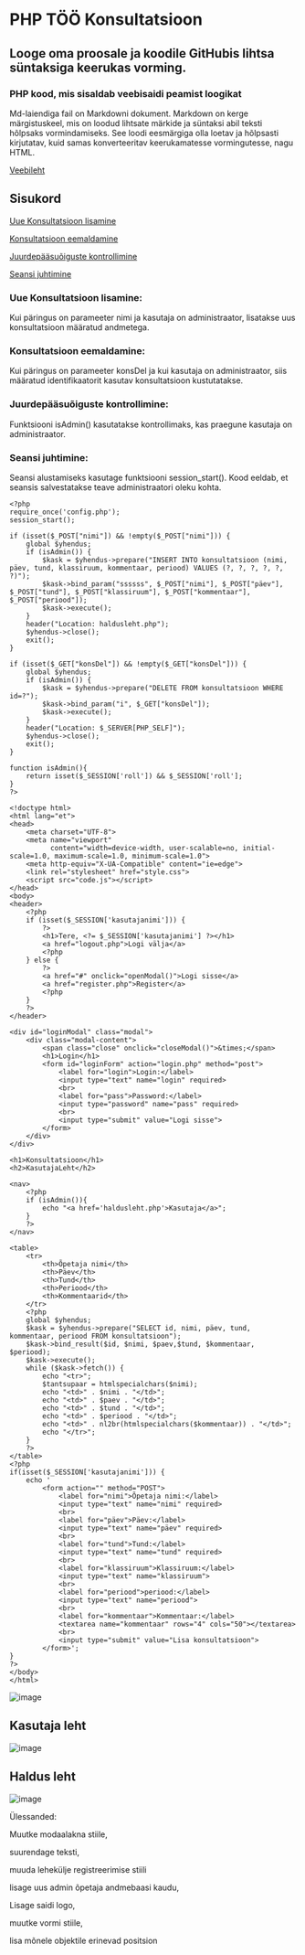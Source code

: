# PHP TÖÖ Konsultatsioon
## Looge oma proosale ja koodile GitHubis lihtsa süntaksiga keerukas vorming.
### PHP kood, mis sisaldab veebisaidi peamist loogikat

Md-laiendiga fail on Markdowni dokument.
Markdown on kerge märgistuskeel, mis on loodud lihtsate märkide ja süntaksi abil teksti hõlpsaks vormindamiseks. 
See loodi eesmärgiga olla loetav ja hõlpsasti kirjutatav, kuid samas konverteeritav keerukamatesse vormingutesse, nagu HTML.

[Veebileht](https://denissgorjunov22.thkit.ee)

## Sisukord

[Uue Konsultatsioon lisamine](https://github.com/GeplLoL/Kons/blob/main/README.md#uue-konsultatsioon-lisamine)

[Konsultatsioon eemaldamine](https://github.com/GeplLoL/Kons/blob/main/README.md#konsultatsioon-eemaldamine)

[Juurdepääsuõiguste kontrollimine](https://github.com/GeplLoL/Kons/blob/main/README.md#juurdep%C3%A4%C3%A4su%C3%B5iguste-kontrollimine)

[Seansi juhtimine](https://github.com/GeplLoL/Kons/blob/main/README.md#seansi-juhtimine)



### Uue Konsultatsioon lisamine:
Kui päringus on parameeter nimi ja kasutaja on administraator, lisatakse uus konsultatsioon määratud andmetega.

### Konsultatsioon eemaldamine:
Kui päringus on parameeter konsDel ja kui kasutaja on administraator, siis määratud identifikaatorit kasutav konsultatsioon kustutatakse.

### Juurdepääsuõiguste kontrollimine:
Funktsiooni isAdmin() kasutatakse kontrollimaks, kas praegune kasutaja on administraator.

### Seansi juhtimine:
Seansi alustamiseks kasutage funktsiooni session_start(). Kood eeldab, et seansis salvestatakse teave administraatori oleku kohta.

```
<?php
require_once('config.php');
session_start();

if (isset($_POST["nimi"]) && !empty($_POST["nimi"])) {
    global $yhendus;
    if (isAdmin()) {
        $kask = $yhendus->prepare("INSERT INTO konsultatsioon (nimi, päev, tund, klassiruum, kommentaar, periood) VALUES (?, ?, ?, ?, ?, ?)");
        $kask->bind_param("ssssss", $_POST["nimi"], $_POST["päev"], $_POST["tund"], $_POST["klassiruum"], $_POST["kommentaar"], $_POST["periood"]);
        $kask->execute();
    }
    header("Location: haldusleht.php");
    $yhendus->close();
    exit();
}

if (isset($_GET["konsDel"]) && !empty($_GET["konsDel"])) {
    global $yhendus;
    if (isAdmin()) {
        $kask = $yhendus->prepare("DELETE FROM konsultatsioon WHERE id=?");
        $kask->bind_param("i", $_GET["konsDel"]);
        $kask->execute();
    }
    header("Location: $_SERVER[PHP_SELF]");
    $yhendus->close();
    exit();
}

function isAdmin(){
    return isset($_SESSION['roll']) && $_SESSION['roll'];
}
?>

<!doctype html>
<html lang="et">
<head>
    <meta charset="UTF-8">
    <meta name="viewport"
          content="width=device-width, user-scalable=no, initial-scale=1.0, maximum-scale=1.0, minimum-scale=1.0">
    <meta http-equiv="X-UA-Compatible" content="ie=edge">
    <link rel="stylesheet" href="style.css">
    <script src="code.js"></script>
</head>
<body>
<header>
    <?php
    if (isset($_SESSION['kasutajanimi'])) {
        ?>
        <h1>Tere, <?= $_SESSION['kasutajanimi'] ?></h1>
        <a href="logout.php">Logi välja</a>
        <?php
    } else {
        ?>
        <a href="#" onclick="openModal()">Logi sisse</a>
        <a href="register.php">Register</a>
        <?php
    }
    ?>
</header>

<div id="loginModal" class="modal">
    <div class="modal-content">
        <span class="close" onclick="closeModal()">&times;</span>
        <h1>Login</h1>
        <form id="loginForm" action="login.php" method="post">
            <label for="login">Login:</label>
            <input type="text" name="login" required>
            <br>
            <label for="pass">Password:</label>
            <input type="password" name="pass" required>
            <br>
            <input type="submit" value="Logi sisse">
        </form>
    </div>
</div>

<h1>Konsultatsioon</h1>
<h2>KasutajaLeht</h2>

<nav>
    <?php
    if (isAdmin()){
        echo "<a href='haldusleht.php'>Kasutaja</a>";
    }
    ?>
</nav>

<table>
    <tr>
        <th>Õpetaja nimi</th>
        <th>Päev</th>
        <th>Tund</th>
        <th>Periood</th>
        <th>Kommentaarid</th>
    </tr>
    <?php
    global $yhendus;
    $kask = $yhendus->prepare("SELECT id, nimi, päev, tund, kommentaar, periood FROM konsultatsioon");
    $kask->bind_result($id, $nimi, $paev,$tund, $kommentaar, $periood);
    $kask->execute();
    while ($kask->fetch()) {
        echo "<tr>";
        $tantsupaar = htmlspecialchars($nimi);
        echo "<td>" . $nimi . "</td>";
        echo "<td>" . $paev . "</td>";
        echo "<td>" . $tund . "</td>";
        echo "<td>" . $periood . "</td>";
        echo "<td>" . nl2br(htmlspecialchars($kommentaar)) . "</td>";
        echo "</tr>";
    }
    ?>
</table>
<?php
if(isset($_SESSION['kasutajanimi'])) {
    echo '
        <form action="" method="POST">
            <label for="nimi">Õpetaja nimi:</label>
            <input type="text" name="nimi" required>
            <br>
            <label for="päev">Päev:</label>
            <input type="text" name="päev" required>
            <br>
            <label for="tund">Tund:</label>
            <input type="text" name="tund" required>
            <br>
            <label for="klassiruum">Klassiruum:</label>
            <input type="text" name="klassiruum">
            <br>
            <label for="periood">periood:</label>
            <input type="text" name="periood">
            <br>
            <label for="kommentaar">Kommentaar:</label>
            <textarea name="kommentaar" rows="4" cols="50"></textarea>
            <br>
            <input type="submit" value="Lisa konsultatsioon">
        </form>';
}
?>
</body>
</html>
```

![image](https://github.com/GeplLoL/Tantsud/assets/85700200/60bcde1d-356f-44cb-a34a-2ec1171b2ca0)

## Kasutaja leht

![image](https://github.com/GeplLoL/Kons/assets/85700200/870320b0-c903-4ef8-9955-fbe254857977)

## Haldus leht
![image](https://github.com/GeplLoL/Kons/assets/85700200/6282602e-391d-4b53-a9fe-e59e36dd9b55)



Ülessanded:

Muutke modaalakna stiile,

suurendage teksti, 

muuda lehekülje registreerimise stiili

lisage uus admin õpetaja andmebaasi kaudu, 

Lisage saidi logo,

muutke vormi stiile,  

lisa mõnele objektile erinevad positsion
